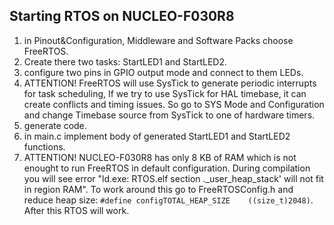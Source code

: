 ## Starting RTOS on NUCLEO-F030R8

1) in Pinout&Configuration, Middleware and Software Packs choose FreeRTOS.
1) Create there two tasks: StartLED1 and StartLED2.
1) configure two pins in GPIO output mode and connect to them LEDs.
1) ATTENTION! FreeRTOS will use SysTick to generate periodic interrupts for task scheduling, If we try to use SysTick for HAL timebase, it can create conflicts and timing issues. So go to SYS Mode and Configuration and change Timebase source from SysTick to one of hardware timers.
1) generate code.
1) in main.c implement body of generated StartLED1 and StartLED2 functions.
1) ATTENTION! NUCLEO-F030R8 has only 8 KB of RAM which is not enought to run FreeRTOS in default configuration. During compilation you will see error "ld.exe: RTOS.elf section ._user_heap_stack' will not fit in region RAM". To work around this go to FreeRTOSConfig.h and reduce heap size:
`#define configTOTAL_HEAP_SIZE    ((size_t)2048)`. After this RTOS will work.